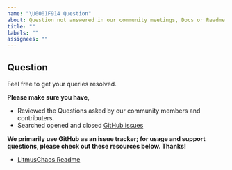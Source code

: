 ```yaml
---
name: "\U0001F914 Question"
about: Question not answered in our community meetings, Docs or Readme.
title: ""
labels: ""
assignees: ""
---
```


## Question

Feel free to get your queries resolved.

**Please make sure you have,**

- Reviewed the Questions asked by our community members and contributers.
- Searched opened and closed [GitHub issues](https://github.com/ChaitanyaD48/Academix/issues)

**We primarily use GitHub as an issue tracker; for usage and support questions, please check out these resources below. Thanks!**

- [LitmusChaos Readme](https://github.com/ChaitanyaD48/Academix/issues)
